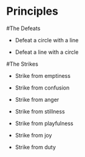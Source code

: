 Principles
==========

#The Defeats

- Defeat a circle with a line

- Defeat a line with a circle

#The Strikes

- Strike from emptiness

- Strike from confusion

- Strike from anger

- Strike from stillness

- Strike from playfulness

- Strike from joy

- Strike from duty
